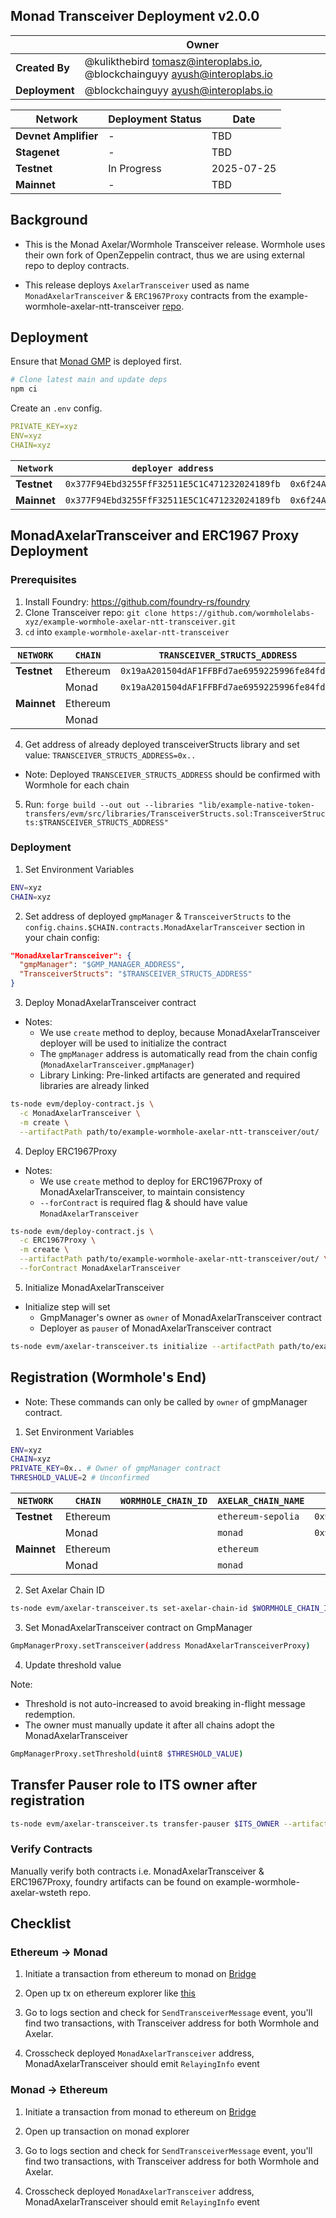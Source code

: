 ## Monad Transceiver Deployment v2.0.0

|                | **Owner**                                                                     |
|----------------|-------------------------------------------------------------------------------|
| **Created By** | @kulikthebird <tomasz@interoplabs.io>, @blockchainguyy <ayush@interoplabs.io> |
| **Deployment** | @blockchainguyy <ayush@interoplabs.io>                                        |

| **Network**          | **Deployment Status** | **Date**   |
|----------------------|-----------------------|------------|
| **Devnet Amplifier** | -                     | TBD        |
| **Stagenet**         | -                     | TBD        |
| **Testnet**          | In Progress           | 2025-07-25 |
| **Mainnet**          | -                     | TBD        |

## Background

- This is the Monad Axelar/Wormhole Transceiver release. Wormhole uses their own fork of OpenZeppelin contract, thus we are using external repo to deploy contracts.

- This release deploys `AxelarTransceiver` used as name `MonadAxelarTransceiver` & `ERC1967Proxy` contracts from the example-wormhole-axelar-ntt-transceiver [repo](https://github.com/wormhole-foundation/example-wormhole-axelar-ntt-transceiver).

## Deployment

Ensure that [Monad GMP](../evm/2025-05-Monad-GMP-v6.0.4.md) is deployed first.

```bash
# Clone latest main and update deps
npm ci
```

Create an `.env` config.

```yaml
PRIVATE_KEY=xyz
ENV=xyz
CHAIN=xyz
```

| `Network`   | `deployer address`                           | `ITS_OWNER`                                  |
|-------------|----------------------------------------------|----------------------------------------------|
| **Testnet** | `0x377F94Ebd3255FfF32511E5C1C471232024189fb` | `0x6f24A47Fc8AE5441Eb47EFfC3665e70e69Ac3F05` |
| **Mainnet** | `0x377F94Ebd3255FfF32511E5C1C471232024189fb` | `0x6f24A47Fc8AE5441Eb47EFfC3665e70e69Ac3F05` |

## MonadAxelarTransceiver and ERC1967 Proxy Deployment

### Prerequisites

1. Install Foundry: https://github.com/foundry-rs/foundry
2. Clone Transceiver repo: `git clone https://github.com/wormholelabs-xyz/example-wormhole-axelar-ntt-transceiver.git`
3. `cd` into `example-wormhole-axelar-ntt-transceiver` 

| `NETWORK`   | `CHAIN`  | `TRANSCEIVER_STRUCTS_ADDRESS`                | `GMP_MANAGER_ADDRESS`                        |
|-------------|----------|----------------------------------------------|----------------------------------------------|
| **Testnet** | Ethereum | `0x19aA201504dAF1FFBFd7ae6959225996fe84fdc6` | `0xdaee3a6b4196e3e46015b364f1dae54ceae74a91` |
|             | Monad    | `0x19aA201504dAF1FFBFd7ae6959225996fe84fdc6` | `0x641a6608e2959c0D7Fe2a5F267DFDA519ED43d98` |
| **Mainnet** | Ethereum |                                              |                                              |
|             | Monad    |                                              |                                              |

4. Get address of already deployed transceiverStructs library and set value:
`TRANSCEIVER_STRUCTS_ADDRESS=0x..`

- Note: Deployed `TRANSCEIVER_STRUCTS_ADDRESS` should be confirmed with Wormhole for each chain

5. Run: `forge build --out out --libraries "lib/example-native-token-transfers/evm/src/libraries/TransceiverStructs.sol:TransceiverStructs:$TRANSCEIVER_STRUCTS_ADDRESS"`

### Deployment

1. Set Environment Variables

```bash
ENV=xyz
CHAIN=xyz
```

2. Set address of deployed `gmpManager` & `TransceiverStructs` to the `config.chains.$CHAIN.contracts.MonadAxelarTransceiver` section in your chain config:

```json
"MonadAxelarTransceiver": {
  "gmpManager": "$GMP_MANAGER_ADDRESS",
  "TransceiverStructs": "$TRANSCEIVER_STRUCTS_ADDRESS"
}
```

3. Deploy MonadAxelarTransceiver contract

- Notes:
    - We use `create` method to deploy, because MonadAxelarTransceiver deployer will be used to initialize the contract
    - The `gmpManager` address is automatically read from the chain config (`MonadAxelarTransceiver.gmpManager`)
    - Library Linking: Pre-linked artifacts are generated and required libraries are already linked

```bash
ts-node evm/deploy-contract.js \
  -c MonadAxelarTransceiver \
  -m create \
  --artifactPath path/to/example-wormhole-axelar-ntt-transceiver/out/
```

4. Deploy ERC1967Proxy 

- Notes:
    - We use `create` method to deploy for ERC1967Proxy of MonadAxelarTransceiver, to maintain consistency
    - `--forContract` is required flag & should have value `MonadAxelarTransceiver`

```bash
ts-node evm/deploy-contract.js \
  -c ERC1967Proxy \
  -m create \
  --artifactPath path/to/example-wormhole-axelar-ntt-transceiver/out/ \
  --forContract MonadAxelarTransceiver
```

5. Initialize MonadAxelarTransceiver 

- Initialize step will set
    - GmpManager's owner as `owner` of MonadAxelarTransceiver contract
    - Deployer as `pauser` of MonadAxelarTransceiver contract

```bash
ts-node evm/axelar-transceiver.ts initialize --artifactPath path/to/example-wormhole-axelar-ntt-transceiver/out/
```

## Registration (Wormhole's End)

- Note: These commands can only be called by `owner` of gmpManager contract.

1. Set Environment Variables

```bash
ENV=xyz
CHAIN=xyz
PRIVATE_KEY=0x.. # Owner of gmpManager contract
THRESHOLD_VALUE=2 # Unconfirmed
```

| `NETWORK`   | `CHAIN`  | `WORMHOLE_CHAIN_ID` | `AXELAR_CHAIN_NAME` | `TRANSCEIVER_ADDRESS`                        |
|-------------|----------|---------------------|---------------------|----------------------------------------------|
| **Testnet** | Ethereum |                     | `ethereum-sepolia`  | `0x9B94e0Ef74a2d026c28039bCe22338a8A3637059` |
|             | Monad    |                     | `monad`             | `0x9B94e0Ef74a2d026c28039bCe22338a8A3637059` |
| **Mainnet** | Ethereum |                     | `ethereum`          |                                              |
|             | Monad    |                     | `monad`             |                                              |

2. Set Axelar Chain ID

```bash
ts-node evm/axelar-transceiver.ts set-axelar-chain-id $WORMHOLE_CHAIN_ID $AXELAR_CHAIN_NAME $TRANSCEIVER_ADDRESS --artifactPath path/to/example-wormhole-axelar-ntt-transceiver/out/
```

3. Set MonadAxelarTransceiver contract on GmpManager

```bash
GmpManagerProxy.setTransceiver(address MonadAxelarTransceiverProxy)
```

4. Update threshold value

Note: 
- Threshold is not auto-increased to avoid breaking in-flight message redemption.
- The owner must manually update it after all chains adopt the MonadAxelarTransceiver

```bash
GmpManagerProxy.setThreshold(uint8 $THRESHOLD_VALUE)
```

## Transfer Pauser role to ITS owner after registration

```bash
ts-node evm/axelar-transceiver.ts transfer-pauser $ITS_OWNER --artifactPath path/to/example-wormhole-axelar-ntt-transceiver/out/
```

### Verify Contracts

Manually verify both contracts i.e. MonadAxelarTransceiver & ERC1967Proxy, foundry artifacts can be found on example-wormhole-axelar-wsteth repo.

## Checklist

### Ethereum -> Monad 

1. Initiate a transaction from ethereum to monad on [Bridge](https://monadbridge.com/)

2. Open up tx on ethereum explorer like [this](https://sepolia.etherscan.io/tx/0x417d5fadffecc197921ddf6893bdc0a3cc1b74059d293fdacc49cfefa830129c)

3. Go to logs section and check for `SendTransceiverMessage` event, you'll find two transactions, with Transceiver address for both Wormhole and Axelar.

4. Crosscheck deployed `MonadAxelarTransceiver` address, MonadAxelarTransceiver should emit `RelayingInfo` event 

### Monad -> Ethereum

1. Initiate a transaction from monad to ethereum on [Bridge](https://monadbridge.com/)

2. Open up transaction on monad explorer

3. Go to logs section and check for `SendTransceiverMessage` event, you'll find two transactions, with Transceiver address for both Wormhole and Axelar.

4. Crosscheck deployed `MonadAxelarTransceiver` address, MonadAxelarTransceiver should emit `RelayingInfo` event 
